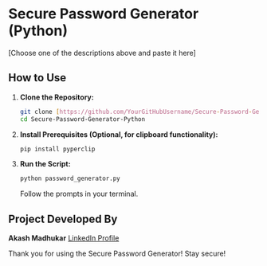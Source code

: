 # Secure Password Generator (Python)

[Choose one of the descriptions above and paste it here]

## How to Use

1.  **Clone the Repository:**
    ```bash
    git clone [https://github.com/YourGitHubUsername/Secure-Password-Generator-Python.git](https://github.com/YourGitHubUsername/Secure-Password-Generator-Python.git)
    cd Secure-Password-Generator-Python
    ```
2.  **Install Prerequisites (Optional, for clipboard functionality):**
    ```bash
    pip install pyperclip
    ```
3.  **Run the Script:**
    ```bash
    python password_generator.py
    ```
    Follow the prompts in your terminal.

## Project Developed By

**Akash Madhukar**
[LinkedIn Profile](https://www.linkedin.com/in/mrakashmadhukar/)

Thank you for using the Secure Password Generator!
Stay secure!
